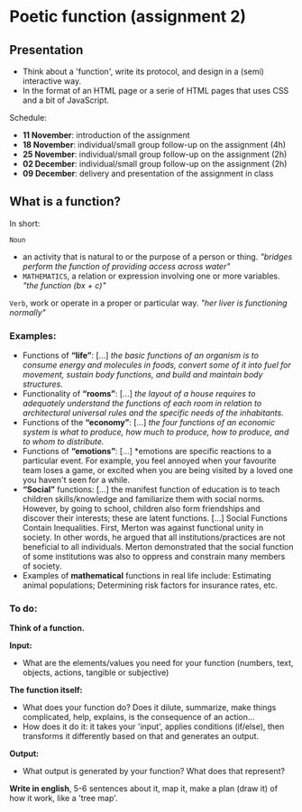 # Poetic function (assignment 2)

## Presentation

- Think about a 'function', write its protocol, and design in a (semi) interactive way.
- In the format of an HTML page or a serie of HTML pages that uses CSS and a bit of JavaScript.

Schedule:

- **11 November**: introduction of the assignment
- **18 November**: individual/small group follow-up on the assignment (4h)
- **25 November**: individual/small group follow-up on the assignment (2h)
- **02 December**: individual/small group follow-up on the assignment (2h)
- **09 December**: delivery and presentation of the assignment in class

## What is a function?

In short:

`Noun`
- an activity that is natural to or the purpose of a person or thing. *"bridges perform the function of providing access across water"*
- `MATHEMATICS`, a relation or expression involving one or more variables. *"the function (bx + c)"*

`Verb`, work or operate in a proper or particular way. *"her liver is functioning normally"*

### Examples:

- Functions of **“life”**: [...] *the basic functions of an organism is to consume energy and molecules in foods, convert some of it into fuel for movement, sustain body functions, and build and maintain body structures.*
- Functionality of **“rooms”**: [...] *the layout of a house requires to adequately understand the functions of each room in relation to architectural universal rules and the specific needs of the inhabitants.*
- Functions of the **“economy”**: [...] *the four functions of an economic system is what to produce, how much to produce, how to produce, and to whom to distribute.*
- Functions of **“emotions”**: [...] *emotions are specific reactions to a particular event. For example, you feel annoyed when your favourite team loses a game, or excited when you are being visited by a loved one you haven't seen for a while.
- **“Social”** functions: [...] the manifest function of education is to teach children skills/knowledge and familiarize them with social norms. However, by going to school, children also form friendships and discover their interests; these are latent functions. [...] Social Functions Contain Inequalities. First, Merton was against functional unity in society. In other words, he argued that all institutions/practices are not beneficial to all individuals. Merton demonstrated that the social function of some institutions was also to oppress and constrain many members of society.
- Examples of **mathematical** functions in real life include: Estimating animal populations; Determining risk factors for insurance rates, etc.

### To do:

**Think of a function.**

**Input:**
- What are the elements/values you need for your function (numbers, text, objects, actions, tangible or subjective)

**The function itself:**
- What does your function do? Does it dilute, summarize, make things complicated, help, explains, is the consequence of an action...
- How does it do it: it takes your 'input', applies conditions (if/else), then transforms it differently based on that and generates an output.

**Output:**
- What output is generated by your function? What does that represent?

**Write in english**, 5-6 sentences about it, map it, make a plan (draw it) of how it work, like a 'tree map'.

